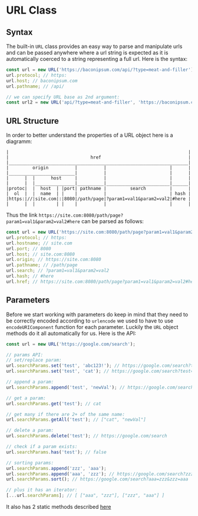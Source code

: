 # URL Class

## Syntax

The built-in `URL` class provides an easy way to parse and manipulate urls and can be passed anywhere where a url 
string is expected as it is automatically coerced to a string representing a full url. Here is the syntax:
```javascript
const url = new URL('https://baconipsum.com/api/?type=meat-and-filler');
url.protocol; // https:
url.host; // baconipsum.com
url.pathname; // /api/

// we can specify URL base as 2nd argument:
const url2 = new URL('api/?type=meat-and-filler', 'https://baconipsum.com');
```

## URL Structure

In order to better understand the properties of a URL object here is a diagramm:
```
|                                                                    |
|                               href                                 |
|____________________________________________________________________|
|         origin          |          |                        |      |
|_________________________|          |                        |      |
|      |  |      host     |          |                        |      |
|      |  |_______________|__________|________________________|______|
|protoc|  |  host  | |port| pathname |         search         |      |
|  ol  |  |  name  | |    |          |                        | hash |
|https:|//|site.com|:|8080|/path/page|?param1=val1&param2=val2|#here |
|      |  |        | |    |          |                        |      |
```
Thus the link `https://site.com:8080/path/page?param1=val1&param2=val2#here` can be parsed as follows:
```javascript
const url = new URL('https://site.com:8080/path/page?param1=val1&param2=val2#here');
url.protocol; // https:
url.hostname; // site.com
url.port; // 8080
url.host; // site.com:8080
url.origin; // https://site.com:8080
url.pathname; // /path/page
url.search; // ?param1=val1&param2=val2
url.hash; // #here
url.href; // https://site.com:8080/path/page?param1=val1&param2=val2#here
```

## Parameters

Before we start working with parameters do keep in mind that they need to be correctly encoded according to `urlencode`
we used to have to use `encodeURIComponent` function for each parameter. Luckily the `URL` object methods do it all
automatically for us. Here is the API:
```javascript
const url = new URL('https://google.com/search');

// params API:
// set/replace param:
url.searchParams.set('test', 'abc123!'); // https://google.com/search?test=abc123%21
url.searchParams.set('test', 'cat'); // https://google.com/search?test=cat

// append a param:
url.searchParams.append('test', 'newVal'); // https://google.com/search?test=cat&test=newVal

// get a param:
url.searchParams.get('test'); // cat

// get many if there are 2+ of the same name:
url.searchParams.getAll('test'); // ["cat", "newVal"]

// delete a param:
url.searchParams.delete('test'); // https://google.com/search

// check if a param exists:
url.searchParams.has('test'); // false

// sorting params:
url.searchParams.append('zzz', 'aaa');
url.searchParams.append('aaa', 'zzz'); // https://google.com/search?zzz=aaa&aaa=zzz
url.searchParams.sort(); // https://google.com/search?aaa=zzz&zzz=aaa

// plus it has an iterator:
[...url.searchParams]; // [ ["aaa", "zzz"], ["zzz", "aaa"] ]
```

It also has 2 static methods described [here](../../binary/blob-article.md)